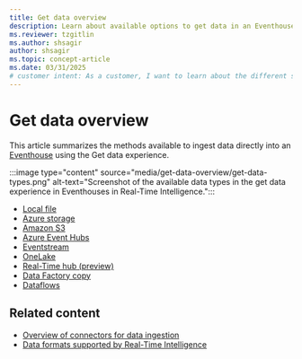 ```yaml
---
title: Get data overview
description: Learn about available options to get data in an Eventhouse in Real-Time Intelligence.
ms.reviewer: tzgitlin
ms.author: shsagir
author: shsagir
ms.topic: concept-article
ms.date: 03/31/2025
# customer intent: As a customer, I want to learn about the different sources I can use to get data into an Eventhouse in Real-Time Intelligence.
---
```

# Get data overview

This article summarizes the methods available to ingest data directly into an [Eventhouse](eventhouse.md) using the Get data experience.

:::image type="content" source="media/get-data-overview/get-data-types.png" alt-text="Screenshot of the available data types in the get data experience in Eventhouses in Real-Time Intelligence.":::

* [Local file](get-data-local-file.md)
* [Azure storage](get-data-azure-storage.md)
* [Amazon S3](get-data-amazon-s3.md)
* [Azure Event Hubs](get-data-event-hub.md)
* [Eventstream](get-data-eventstream.md)
* [OneLake](get-data-onelake.md)
* [Real-Time hub (preview)](get-data-real-time-hub.md)
* [Data Factory copy](../data-factory/connector-kql-database-copy-activity.md)
* [Dataflows](../data-factory/connector-azure-data-explorer.md)

## Related content

* [Overview of connectors for data ingestion](data-connectors/data-connectors.md)
* [Data formats supported by Real-Time Intelligence](ingestion-supported-formats.md)
